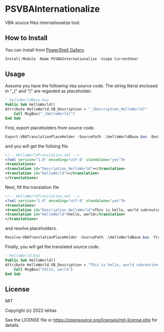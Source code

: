 # PSVBAInternationalize

VBA source files internationalize tool.

## How to Install

You can install from [PowerShell Gallery](https://www.powershellgallery.com/packages/PSVBAInternationalize/).

```ps1
Install-Module -Name PSVBAInternationalize -Scope CurrentUser
```

## Usage

Assume you have the following vba source code.
The string literal enclosed in "_(" and ")" are regarded as placeholder.

```vb
' HelloWorldBase.bas
Public Sub HelloWorld()
Attribute HelloWorld.VB_Description = "_(Description_HelloWorld)"
    Call MsgBox("_(HelloWorld)")
End Sub
```

First, export placeholders from source code.

```ps1
Export-VBATranslationPlaceHolder -SourcePath .\HelloWorldBase.bas -DestinationPath HelloWorldTranslation.xml
```

and you will get the folloing file.

```xml
<!-- HelloWorldTranslation.xml --> 
<?xml version="1.0" encoding="utf-8" standalone="yes"?>
<translations>
<translation id="Description_HelloWorld"></translation>
<translation id="HelloWorld"></translation>
</translations>
```

Next, fill the translation file

```xml
<!-- HelloWorldTranslation.xml --> 
<?xml version="1.0" encoding="utf-8" standalone="yes"?>
<translations>
<translation id="Description_HelloWorld">This is hello, world subroutine.</translation>
<translation id="HelloWorld">hello, world</translation>
</translations>
```

and resolve placeholders.

```ps1
Resolve-VBATranslationPlaceHolder -SourcePath .\HelloWorldBase.bas -TranslationPath HelloWorldTranslation.xml -DestinationPath .\HelloWorld.bas
```

Finally, you will get the translated source code.

```vb
' HelloWorld.bas
Public Sub HelloWorld()
Attribute HelloWorld.VB_Description = "This is hello, world subroutine."
    Call MsgBox("hello, world")
End Sub
```

## License

MIT

Copyright (c) 2022 telitas

See the LICENSE file or https://opensource.org/licenses/mit-license.php for details.
